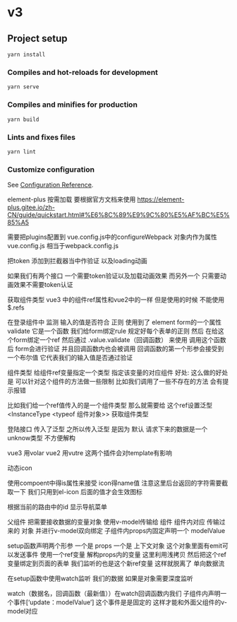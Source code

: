 # v3

## Project setup

```
yarn install
```

### Compiles and hot-reloads for development

```
yarn serve
```

### Compiles and minifies for production

```
yarn build
```

### Lints and fixes files

```
yarn lint
```

### Customize configuration

See [Configuration Reference](https://cli.vuejs.org/config/).

element-plus 按需加载 要根据官方文档来使用 https://element-plus.gitee.io/zh-CN/guide/quickstart.html#%E6%8C%89%E9%9C%80%E5%AF%BC%E5%85%A5

需要把plugins配置到 vue.config.js中的configureWebpack 对象内作为属性
vue.config.js 相当于webpack.config.js

<!-- 关于axios封装 -->
把token 添加到拦截器当中作验证 以及loading动画

如果我们有两个接口 一个需要token验证以及加载动画效果 而另外一个 只需要动画效果不需要token认证


<!-- loginAccount -->
获取组件类型 
vue3 中的组件ref属性和vue2中的一样 但是使用的时候 不能使用$.refs

在登录组件中 监测 输入的值是否符合 正则 使用到了 element form的一个属性validate 它是一个函数
我们给form绑定rule 规定好每个表单的正则 然后 在给这个form绑定一个ref 
然后通过 .value.validate（回调函数） 来使用 调用这个函数后 form会进行验证 并且回调函数内也会被调用 回调函数的第一个形参会接受到一个布尔值 它代表我们的输入值是否通过验证


组件类型
给组件ref变量指定一个类型 指定该变量的对应组件
好处: 这么做的好处是 可以针对这个组件的方法做一些限制 比如我们调用了一些不存在的方法 会有提示报错

比如我们给一个ref值传入的是一个组件类型 那么就需要给 这个ref设置泛型 <InstanceType <typeof 组件对象>> 获取组件类型

登陆接口 传入了泛型 之所以传入泛型 是因为 默认 请求下来的数据是一个unknow类型 不方便解构

vue3 用volar
vue2 用vutre  这两个插件会对template有影响

动态icon
<el-icon
                  ><component
                    :is="item.icon.replace('el-icon-', '')"
                    style="width: 16px; height: 16px"
                  ></component
                ></el-icon>

使用compoent中得is属性来接受 icon得name值
注意这里后台返回的字符需要截取一下 我们只用到el-icon 后面的值才会生效图标


<!-- 导航菜单保存点击高亮 -->
根据当前的路由中的id 显示导航菜单 


<!-- 自定义表单组件的双向绑定 -->
父组件 把需要接收数据的变量对象 使用v-model传输给 组件
组件内对应 传输过来的 对象 并进行v-model双向绑定
子组件内props内固定声明一个 modelValue

setup函数声明两个形参 一个是 props 一个是 上下文对象 这个对象里面有emit可以发送事件
使用一个ref变量 解构props内的变量 这里利用浅拷贝 然后把这个ref变量绑定到页面的表单 
我们监听的也是这个新ref变量  这样就脱离了 单向数据流

在setup函数中使用watch监听 我们的数据 如果是对象需要深度监听

watch（数据名，回调函数（最新值））在watch回调函数内我们
子组件内声明一个事件[‘update：modelValue’] 这个事件是是固定的 这样才能和外面父组件的v-model对应